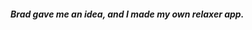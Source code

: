 <h5>Brad gave me  an idea, and I made my own relaxer app.</h5>
<p> <a href="index.html" <View page></a>
  </p>
